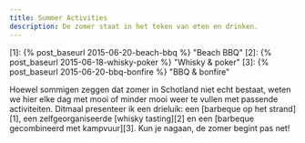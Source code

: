 ```yaml
---
title: Summer Activities
description: De zomer staat in het teken van eten en drinken.
---
```

[1]: {% post_baseurl 2015-06-20-beach-bbq %} "Beach BBQ"
[2]: {% post_baseurl 2015-06-18-whisky-poker %} "Whisky & poker"
[3]: {% post_baseurl 2015-06-20-bbq-bonfire %} "BBQ & bonfire"

Hoewel sommigen zeggen dat zomer in Schotland niet echt bestaat, weten we hier elke dag met mooi of minder mooi weer te vullen met passende activiteiten. Ditmaal presenteer ik een drieluik: een [barbeque op het strand][1], een zelfgeorganiseerde [whisky tasting][2] en een [barbeque gecombineerd met kampvuur][3]. Kun je nagaan, de zomer begint pas net!